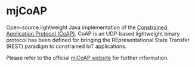 # mjCoAP

Open-source lightweight Java implementation of the [Constrained Application Protocol (CoAP)](https://tools.ietf.org/html/rfc7252).
CoAP is an UDP-based lightweight binary protocol has been defined for bringing the REpresentational State Transfer (REST) paradigm to constrained IoT applications.

Please refer to the official [mjCoAP website](https://netsec.unipr.it/project/mjcoap/) for further information.

